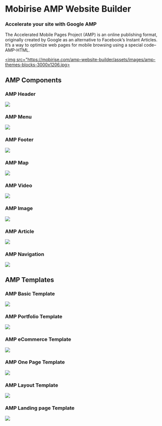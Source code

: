 # Mobirise AMP Website Builder

### Accelerate your site with Google AMP

The Accelerated Mobile Pages Project (AMP) is an online publishing format, originally created by Google as an alternative to Facebook’s Instant Articles. It’s a way to optimize web pages for mobile browsing using a special code–AMP-HTML.

<a href="https://mobirise.com/amp-website-builder/"><img src="https://mobirise.com/amp-website-builder/assets/images/amp-themes-blocks-3000x1206.jpg></a>
  
## AMP Components

### AMP Header

<a href="https://mobirise.com/amp-website-builder/amp-header.html"><img src="https://mobirise.com/extensions/mobiriseamp/assets/images/headers-1200x800.png"></a>

### AMP Menu

<a href="https://mobirise.com/amp-website-builder/amp-menu.html"><img src="https://mobirise.com/amp-website-builder/assets/images/amp-menu-800x1200.jpg"></a>

### AMP Footer

<a href="https://mobirise.com/amp-website-builder/amp-footer.html"><img src="https://mobirise.com/amp-website-builder/assets/images/footer-800x1200.jpg"></a>

### AMP Map

<a href="https://mobirise.com/amp-website-builder/amp-map.html"><img src="https://mobirise.com/amp-website-builder/assets/images/map-800x1200.jpg"></a>

### AMP Video

<a href="https://mobirise.com/amp-website-builder/amp-video.html"><img src="https://mobirise.com/amp-website-builder/assets/images/video-800x1200.jpg"></a>

### AMP Image

<a href="https://mobirise.com/amp-website-builder/amp-image.html"><img src="https://mobirise.com/amp-website-builder/assets/images/images-800x1200.jpg"></a>

### AMP Article

<a href="https://mobirise.com/amp-website-builder/amp-article.html"><img src="https://mobirise.com/amp-website-builder/assets/images/article-1-800x1200.jpg"></a>

### AMP Navigation

<a href="https://mobirise.com/amp-website-builder/amp-navigation.html"><img src="https://mobirise.com/amp-website-builder/assets/images/amp-navigation-800x1200.jpg"></a>

## AMP Templates

### AMP Basic Template

<a href="https://mobirise.com/amp-website-builder/amp-basic-template/"><img src="https://mobirise.com/amp-website-builder/assets/images/amp-navigation-800x1200.jpg"></a>

### AMP Portfolio Template

<a href="https://mobirise.com/amp-website-builder/amp-portfolio-template/"><img src="https://mobirise.com/amp-website-builder/assets/images/portfolio-1000x1200.jpg"></a>

### AMP eСommerce Template

<a href="https://mobirise.com/amp-website-builder/amp-ecommerce-template/"><img src="https://mobirise.com/amp-website-builder/assets/images/ecommerce-1000x1200.jpg"></a>

### AMP One Page Template

<a href="https://mobirise.com/amp-website-builder/amp-one-page-template/"><img src="https://mobirise.com/amp-website-builder/assets/images/one-page-1000x1200.jpg"></a>

### AMP Layout Template

<a href="https://mobirise.com/amp-website-builder/amp-layout-template/"><img src="https://mobirise.com/amp-website-builder/assets/images/layout-1000x1200.jpg"></a>

### AMP Landing page Template

<a href="https://mobirise.com/amp-website-builder/amp-landing-page-template/"><img src="https://mobirise.com/amp-website-builder/assets/images/landing-page-1000x1200.jpg"></a>

